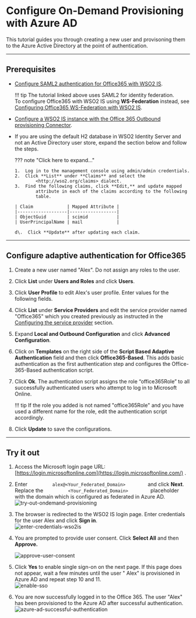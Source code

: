 # Configure On-Demand Provisioning with Azure AD

This tutorial guides you through creating a new user and provisoning
them to the Azure Active Directory at the point of authentication.

---

## Prerequisites

-   [Configure SAML2 authentication for Office365 with WSO2 IS](TO-DO:../../learn/configuring-office365-saml2-with-wso2-identity-server).

    !!! tip
        The tutorial linked above uses SAML2 for identity
        federation.  
        To configure Office365 with WSO2 IS using **WS-Federation** instead,
        see [Configuring Office365 WS-Federation with WSO2
        IS](TO-DO:../../learn/configuring-office365-ws-federation-with-wso2-is).
    

-   [Configure a WSO2 IS instance with the Office 365 Outbound
    provisioning
    Connector](TO-DO:../../develop/microsoft-azure-ad-outbound-provisioning-connector).

-   If you are using the default H2 database in WSO2 Identity Server and
    not an Active Directory user store, expand the section below and
    follow the steps.

    ??? note "Click here to expand..."

        1.  Log in to the management console using admin/admin credentials.
        2.  Click **List** under **Claims** and select the
                <http://wso2.org/claims> dialect.
        3.  Find the following claims, click **Edit,** and update mapped
                attribute in each of the claims according to the following
                table.

        | Claim             | Mapped Attribute |
        |-------------------|------------------|
        | ObjectGuid        | scimid           |
        | UserPrincipalName | mail             |
           
        d\.  Click **Update** after updating each claim.

---

## Configure adaptive authentication for Office365

1.  Create a new user named "Alex". Do not assign any roles to the user.
2.  Click **List** under **Users and Roles** and click **Users**.
3.  Click **User Profile** to edit Alex's user profile. Enter values for
    the following fields.
4.  Click **List** under **Service Providers** and edit the service
    provider named "Office365" which you created previously as
    instructed in the [Configuring the service
    provider](TBD:../../learn/configuring-office365-saml2-with-wso2-identity-server#configuring-the-service-provider)
    section.
5.  Expand **Local and Outbound Configuration** and click **Advanced
    Configuration**.

6.  Click on **Templates** on the right side of the **Script Based
    Adaptive Authentication** field and then click **Office365-Based**.
    This adds basic authentication as the first authentication step and
    configures the Office-365-Based authentication script.

7.  Click **Ok**. The authentication script assigns the role
    “office365Role” to all successfully authenticated users who attempt
    to log in to Microsoft Online.

    !!! tip
        If the role you added is not named "office365Role" and you
        have used a different name for the role, edit the authentication
        script accordingly.
    

8.  Click **Update** to save the configurations.

---

## Try it out

1.  Access the Microsoft login page URL:
    [https://login.microsoftonline.com](https://login.microsoftonline.com/)
    .

2.  Enter `          alex@<Your_Federated_Domain>         ` and click
    **Next**. Replace the `          <Your_Federated_Domain>         `
    placeholder with the domain which is configured as federated in
    Azure AD.  
    ![try-out-ondemand-provisioning](../../../assets/img/guides/try-out-ondemand-provisioning.jpg)
3.  The browser is redirected to the WSO2 IS login page. Enter
    credentials for the user Alex and click **Sign in**.  
    ![enter-credentials-wso2is](../../../assets/img/guides/enter-credentials-wso2is.jpg)
4.  You are prompted to provide user consent. Click **Select All** and
    then **Approve.**

    ![approve-user-consent](../../../assets/img/guides/approve-user-consent.jpg)

5.  Click **Yes** to enable single sign-on on the next page. If this
    page does not appear, wait a few minutes until the user " Alex" is
    provisioned in Azure AD and repeat step 10 and 11.  
    ![enable-sso](../../../assets/img/guides/enable-sso.png)
6.  You are now successfully logged in to the Office 365. The user
    "Alex" has been provisioned to the Azure AD after successful
    authentication.  
    ![azure-ad-successful-authentication](../../../assets/img/guides/azure-ad-successful-authentication.png)
